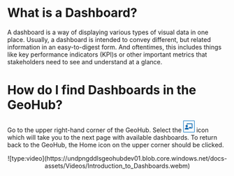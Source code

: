 # What is a Dashboard?

A dashboard is a way of displaying various types of visual data in one place. Usually, a dashboard is intended to convey different, but related information in an easy-to-digest form. And oftentimes, this includes things like key performance indicators (KPI)s or other important metrics that stakeholders need to see and understand at a glance.

# How do I find Dashboards in the GeoHub?

Go to the upper right-hand corner of the GeoHub.
Select the ![Map_UNDP_Dashboards.png](../assets/data/Map_UNDP_Dashboards.png) icon which will take you to the next page with available dashboards.
To return back to the GeoHub, the Home icon on the upper corner should be clicked.

<center> ![type:video](https://undpngddlsgeohubdev01.blob.core.windows.net/docs-assets/Videos/Introduction_to_Dashboards.webm)</center>

